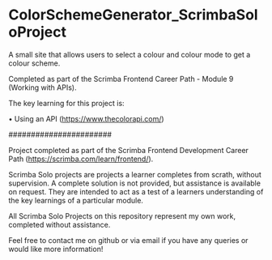 # ColorSchemeGenerator_ScrimbaSoloProject
A small site that allows users to select a colour and colour mode to get a colour scheme.

Completed as part of the Scrimba Frontend Career Path - Module 9 (Working with APIs).

The key learning for this project is:

• Using an API (https://www.thecolorapi.com/)

#######################

Project completed as part of the Scrimba Frontend Development Career Path (https://scrimba.com/learn/frontend/).

Scrimba Solo projects are projects a learner completes from scrath, without supervision. A complete solution is not provided, but assistance is available on request. They are intended to act as a test of a learners understanding of the key learnings of a particular module.

All Scrimba Solo Projects on this repository represent my own work, completed without assistance.

Feel free to contact me on github or via email if you have any queries or would like more information!
